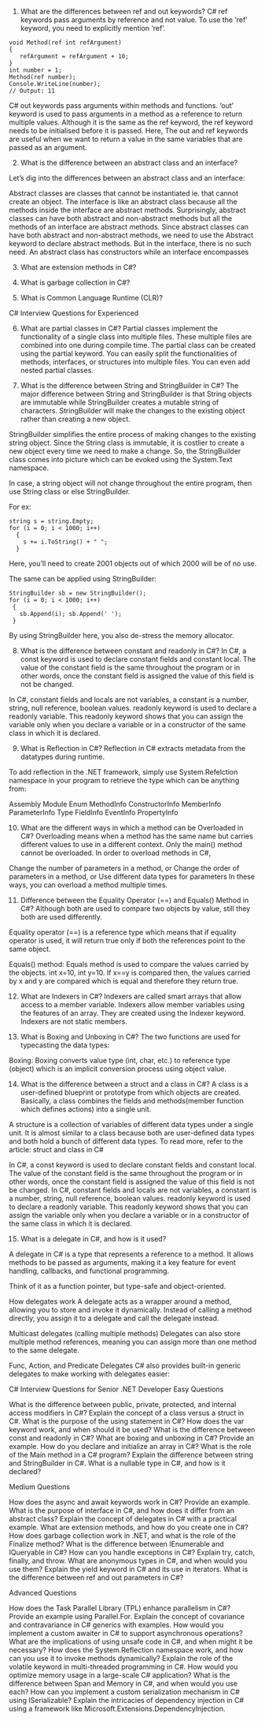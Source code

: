1. What are the differences between ref and out keywords?
C# ref keywords pass arguments by reference and not value. To use the ‘ref’ keyword, you need to explicitly mention ‘ref’. 

```
void Method(ref int refArgument)
{
   refArgument = refArgument + 10;
}
int number = 1;
Method(ref number);
Console.WriteLine(number);
// Output: 11
```

C# out keywords pass arguments within methods and functions. 
‘out’ keyword is used to pass arguments in a method as a reference to return multiple values. Although it is the same as the ref keyword, the ref keyword needs to be initialised before it is passed. Here, The out and ref keywords are useful when we want to return a value in the same variables that are passed as an argument. 

2. What is the difference between an abstract class and an interface?

Let’s dig into the differences between an abstract class and an interface:

Abstract classes are classes that cannot be instantiated ie. that cannot create an object. The interface is like an abstract class because all the methods inside the interface are abstract methods.
Surprisingly, abstract classes can have both abstract and non-abstract methods but all the methods of an interface are abstract methods.
Since abstract classes can have both abstract and non-abstract methods, we need to use the Abstract keyword to declare abstract methods. But in the interface, there is no such need.
An abstract class has constructors while an interface encompasses 

3. What are extension methods in C#?

4. What is garbage collection in C#?

5. What is Common Language Runtime (CLR)?

C# Interview Questions for Experienced

6. What are partial classes in C#?
Partial classes implement the functionality of a single class into multiple files. These multiple files are combined into one during compile time. The partial class can be created using the partial keyword. 
You can easily split the functionalities of methods, interfaces, or structures into multiple files. You can even add nested partial classes. 

7. What is the difference between String and StringBuilder in C#?
The major difference between String and StringBuilder is that String objects are immutable while StringBuilder creates a mutable string of characters. StringBuilder will make the changes to the existing object rather than creating a new object.

StringBuilder simplifies the entire process of making changes to the existing string object. Since the String class is immutable, it is costlier to create a new object every time we need to make a change. So, the StringBuilder class comes into picture which can be evoked using the System.Text namespace.

In case, a string object will not change throughout the entire program, then use String class or else StringBuilder. 

For ex:

```
string s = string.Empty; 
for (i = 0; i < 1000; i++) 
  { 
    s += i.ToString() + " "; 
  }
```

Here, you’ll need to create 2001 objects out of which 2000 will be of no use.

The same can be applied using StringBuilder:
```
StringBuilder sb = new StringBuilder(); 
for (i = 0; i < 1000; i++) 
 { 
   sb.Append(i); sb.Append(' '); 
 }
```
By using StringBuilder here, you also de-stress the memory allocator. 

8. What is the difference between constant and readonly in C#?
In C#, a const keyword is used to declare constant fields and constant local. The value of the constant field is the same throughout the program or in other words, once the constant field is assigned the value of this field is not be changed. 

In C#, constant fields and locals are not variables, a constant is a number, string, null reference, boolean values. readonly keyword is used to declare a readonly variable. This readonly keyword shows that you can assign the variable only when you declare a variable or in a constructor of the same class in which it is declared.

9. What is Reflection in C#?
Reflection in C# extracts metadata from the datatypes during runtime. 

To add reflection in the .NET framework, simply use System.Refelction namespace in your program to retrieve the type which can be anything from:

Assembly
Module
Enum
MethodInfo
ConstructorInfo
MemberInfo
ParameterInfo
Type
FieldInfo
EventInfo
PropertyInfo


10. What are the different ways in which a method can be Overloaded in C#?
Overloading means when a method has the same name but carries different values to use in a different context. Only the main() method cannot be overloaded.
In order to overload methods in C#, 

Change the number of parameters in a method, or
Change the order of parameters in a method, or
Use different data types for parameters
In these ways, you can overload a method multiple times.


11. Difference between the Equality Operator (==) and Equals() Method in C#?
Although both are used to compare two objects by value, still they both are used differently. 

Equality operator (==) is a reference type which means that if equality operator is used, it will return true only if both the references point to the same object.  

Equals() method: Equals method is used to compare the values carried by the objects. int x=10, int y=10. If x==y is compared then, the values carried by x and y are compared which is equal and therefore they return true. 

12. What are Indexers in C#?
Indexers are called smart arrays that allow access to a member variable. Indexers allow member variables using the features of an array. They are created using the Indexer keyword. Indexers are not static members. 

13. What is Boxing and Unboxing in C#?
The two functions are used for typecasting the data types:

Boxing: Boxing converts value type (int, char, etc.) to reference type (object) which is an implicit conversion process using object value. 


14. What is the difference between a struct and a class in C#? 
A class is a user-defined blueprint or prototype from which objects are created. Basically, a class combines the fields and methods(member function which defines actions) into a single unit.

A structure is a collection of variables of different data types under a single unit. It is almost similar to a class because both are user-defined data types and both hold a bunch of different data types. To read more, refer to the article: struct and class in C#

In C#, a const keyword is used to declare constant fields and constant local. The value of the constant field is the same throughout the program or in other words, once the constant field is assigned the value of this field is not be changed. In C#, constant fields and locals are not variables, a constant is a number, string, null reference, boolean values. readonly keyword is used to declare a readonly variable. This readonly keyword shows that you can assign the variable only when you declare a variable or in a constructor of the same class in which it is declared.

15. What is a delegate in C#, and how is it used?

A delegate in C# is a type that represents a reference to a method. It allows methods to be passed as arguments, 
making it a key feature for event handling, callbacks, and functional programming.

Think of it as a function pointer, but type-safe and object-oriented.

How delegates work
A delegate acts as a wrapper around a method, allowing you to store and invoke it dynamically. 
Instead of calling a method directly, you assign it to a delegate and call the delegate instead.

Multicast delegates (calling multiple methods)
Delegates can also store multiple method references, meaning you can assign more than one method to the same delegate.

Func, Action, and Predicate Delegates
C# also provides built-in generic delegates to make working with delegates easier:




C# Interview Questions for Senior .NET Developer
Easy Questions

What is the difference between public, private, protected, and internal access modifiers in C#?
Explain the concept of a class versus a struct in C#.
What is the purpose of the using statement in C#?
How does the var keyword work, and when should it be used?
What is the difference between const and readonly in C#?
What are boxing and unboxing in C#? Provide an example.
How do you declare and initialize an array in C#?
What is the role of the Main method in a C# program?
Explain the difference between string and StringBuilder in C#.
What is a nullable type in C#, and how is it declared?

Medium Questions

How does the async and await keywords work in C#? Provide an example.
What is the purpose of interface in C#, and how does it differ from an abstract class?
Explain the concept of delegates in C# with a practical example.
What are extension methods, and how do you create one in C#?
How does garbage collection work in .NET, and what is the role of the Finalize method?
What is the difference between IEnumerable and IQueryable in C#?
How can you handle exceptions in C#? Explain try, catch, finally, and throw.
What are anonymous types in C#, and when would you use them?
Explain the yield keyword in C# and its use in iterators.
What is the difference between ref and out parameters in C#?

Advanced Questions

How does the Task Parallel Library (TPL) enhance parallelism in C#? Provide an example using Parallel.For.
Explain the concept of covariance and contravariance in C# generics with examples.
How would you implement a custom awaiter in C# to support asynchronous operations?
What are the implications of using unsafe code in C#, and when might it be necessary?
How does the System.Reflection namespace work, and how can you use it to invoke methods dynamically?
Explain the role of the volatile keyword in multi-threaded programming in C#.
How would you optimize memory usage in a large-scale C# application?
What is the difference between Span<T> and Memory<T> in C#, and when would you use each?
How can you implement a custom serialization mechanism in C# using ISerializable?
Explain the intricacies of dependency injection in C# using a framework like Microsoft.Extensions.DependencyInjection.

